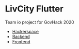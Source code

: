 # LivCity Flutter
Team io project for GovHack 2020

- [Hackerspace](https://hackerspace.govhack.org/projects/livcity)
- [Backend](https://github.com/TeamIO-NZ/liv-city-backend)
- [Frontend](https://github.com/TeamIO-NZ/liv-city-frontend)